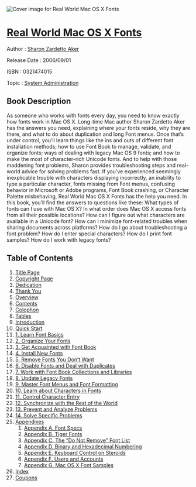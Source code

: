 ![Cover image for Real World Mac OS X Fonts](https://imgdetail.ebookreading.net/cover/cover/system_admin/EB0321474015.jpg)

[Real World Mac OS X Fonts](https://ebookreading.net/view/book/Real+World+Mac+OS+X+Fonts-EB0321474015_1.html "Real World Mac OS X Fonts")
====================================================================================================================

Author : [Sharon Zardetto Aker](https://ebookreading.net/search/author/Sharon+Zardetto+Aker)

Release Date : 2006/09/01

ISBN : 0321474015

Topic : [System Administration](https://ebookreading.net/search/category/system-administration)

Book Description
-----------------

As someone who works with fonts every day, you need to know exactly how fonts work in Mac OS X. Long-time Mac author Sharon Zardetto Aker has the answers you need, explaining where your fonts reside, why they are there, and what to do about duplication and long Font menus. Once that’s under control, you’ll learn things like the ins and outs of different font installation methods; how to use Font Book to manage, validate, and organize fonts; ways of dealing with legacy Mac OS 9 fonts; and how to make the most of character-rich Unicode fonts. And to help with those maddening font problems, Sharon provides troubleshooting steps and real-world advice for solving problems fast. If you’ve experienced seemingly inexplicable trouble with characters displaying incorrectly, an inability to type a particular character, fonts missing from Font menus, confusing behavior in Microsoft or Adobe programs, Font Book crashing, or Character Palette misbehaving, Real World Mac OS X Fonts has the help you need. In this book, you’ll find the answers to questions like these:
What types of fonts can I use with Mac OS X?
In what order does Mac OS X access fonts from all their possible locations?
How can I figure out what characters are available in a Unicode font?
How can I minimize font-related troubles when sharing documents across platforms?
How do I go about troubleshooting a font problem?
How do I enter special characters?
How do I print font samples?
How do I work with legacy fonts?
              
Table of Contents
-----------------

1. [Title Page](https://ebookreading.net/view/book/Real+World+Mac+OS+X+Fonts-EB0321474015_2.html)
1. [Copyright Page](https://ebookreading.net/view/book/Real+World+Mac+OS+X+Fonts-EB0321474015_3.html)
1. [Dedication](https://ebookreading.net/view/book/Real+World+Mac+OS+X+Fonts-EB0321474015_4.html)
1. [Thank You](https://ebookreading.net/view/book/Real+World+Mac+OS+X+Fonts-EB0321474015_5.html)
1. [Overview](https://ebookreading.net/view/book/Real+World+Mac+OS+X+Fonts-EB0321474015_7.html)
1. [Contents](https://ebookreading.net/view/book/Real+World+Mac+OS+X+Fonts-EB0321474015_8.html)
1. [Colophon](https://ebookreading.net/view/book/Real+World+Mac+OS+X+Fonts-EB0321474015_6.html)
1. [Tables](https://ebookreading.net/view/book/Real+World+Mac+OS+X+Fonts-EB0321474015_9.html)
1. [Introduction](https://ebookreading.net/view/book/Real+World+Mac+OS+X+Fonts-EB0321474015_10.html)
1. [Quick Start](https://ebookreading.net/view/book/Real+World+Mac+OS+X+Fonts-EB0321474015_11.html)
1. [1. Learn Font Basics](https://ebookreading.net/view/book/Real+World+Mac+OS+X+Fonts-EB0321474015_12.html)
1. [2. Organize Your Fonts](https://ebookreading.net/view/book/Real+World+Mac+OS+X+Fonts-EB0321474015_13.html)
1. [3. Get Acquainted with Font Book](https://ebookreading.net/view/book/Real+World+Mac+OS+X+Fonts-EB0321474015_14.html)
1. [4. Install New Fonts](https://ebookreading.net/view/book/Real+World+Mac+OS+X+Fonts-EB0321474015_15.html)
1. [5. Remove Fonts You Don’t Want](https://ebookreading.net/view/book/Real+World+Mac+OS+X+Fonts-EB0321474015_16.html)
1. [6. Disable Fonts and Deal with Duplicates](https://ebookreading.net/view/book/Real+World+Mac+OS+X+Fonts-EB0321474015_17.html)
1. [7. Work with Font Book Collections and Libraries](https://ebookreading.net/view/book/Real+World+Mac+OS+X+Fonts-EB0321474015_18.html)
1. [8. Update Legacy Fonts](https://ebookreading.net/view/book/Real+World+Mac+OS+X+Fonts-EB0321474015_19.html)
1. [9. Master Font Menus and Font Formatting](https://ebookreading.net/view/book/Real+World+Mac+OS+X+Fonts-EB0321474015_20.html)
1. [10. Learn about Characters in Fonts](https://ebookreading.net/view/book/Real+World+Mac+OS+X+Fonts-EB0321474015_21.html)
1. [11. Control Character Entry](https://ebookreading.net/view/book/Real+World+Mac+OS+X+Fonts-EB0321474015_22.html)
1. [12. Synchronize with the Rest of the World](https://ebookreading.net/view/book/Real+World+Mac+OS+X+Fonts-EB0321474015_23.html)
1. [13. Prevent and Analyze Problems](https://ebookreading.net/view/book/Real+World+Mac+OS+X+Fonts-EB0321474015_24.html)
1. [14. Solve Specific Problems](https://ebookreading.net/view/book/Real+World+Mac+OS+X+Fonts-EB0321474015_25.html)
1. [Appendixes](https://ebookreading.net/view/book/Real+World+Mac+OS+X+Fonts-EB0321474015_26.html)
    1. [Appendix A. Font Specs](https://ebookreading.net/view/book/Real+World+Mac+OS+X+Fonts-EB0321474015_27.html)
    1. [Appendix B. Tiger Fonts](https://ebookreading.net/view/book/Real+World+Mac+OS+X+Fonts-EB0321474015_28.html)
    1. [Appendix C. The “Do Not Remove” Font List](https://ebookreading.net/view/book/Real+World+Mac+OS+X+Fonts-EB0321474015_29.html)
    1. [Appendix D. Binary and Hexadecimal Numbering](https://ebookreading.net/view/book/Real+World+Mac+OS+X+Fonts-EB0321474015_30.html)
    1. [Appendix E. Keyboard Control on Steroids](https://ebookreading.net/view/book/Real+World+Mac+OS+X+Fonts-EB0321474015_31.html)
    1. [Appendix F. Users and Accounts](https://ebookreading.net/view/book/Real+World+Mac+OS+X+Fonts-EB0321474015_32.html)
    1. [Appendix G. Mac OS X Font Samples](https://ebookreading.net/view/book/Real+World+Mac+OS+X+Fonts-EB0321474015_33.html)
1. [Index](https://ebookreading.net/view/book/Real+World+Mac+OS+X+Fonts-EB0321474015_34.html)
1. [Coupons](https://ebookreading.net/view/book/Real+World+Mac+OS+X+Fonts-EB0321474015_35.html)
